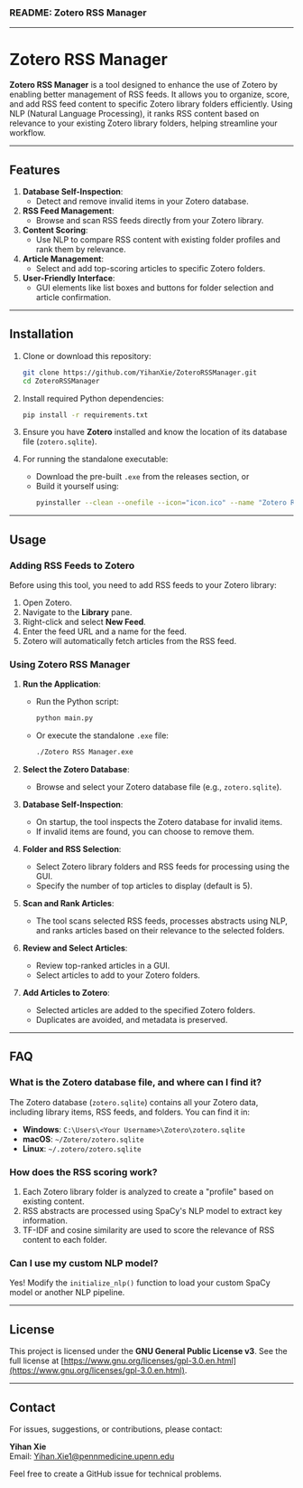 ### README: Zotero RSS Manager

---

# Zotero RSS Manager

**Zotero RSS Manager** is a tool designed to enhance the use of Zotero by enabling better management of RSS feeds. It allows you to organize, score, and add RSS feed content to specific Zotero library folders efficiently. Using NLP (Natural Language Processing), it ranks RSS content based on relevance to your existing Zotero library folders, helping streamline your workflow.

---

## Features

1. **Database Self-Inspection**:
   - Detect and remove invalid items in your Zotero database.
2. **RSS Feed Management**:
   - Browse and scan RSS feeds directly from your Zotero library.
3. **Content Scoring**:
   - Use NLP to compare RSS content with existing folder profiles and rank them by relevance.
4. **Article Management**:
   - Select and add top-scoring articles to specific Zotero folders.
5. **User-Friendly Interface**:
   - GUI elements like list boxes and buttons for folder selection and article confirmation.

---

## Installation

1. Clone or download this repository:
   ```bash
   git clone https://github.com/YihanXie/ZoteroRSSManager.git
   cd ZoteroRSSManager
   ```

2. Install required Python dependencies:
   ```bash
   pip install -r requirements.txt
   ```

3. Ensure you have **Zotero** installed and know the location of its database file (`zotero.sqlite`).

4. For running the standalone executable:
   - Download the pre-built `.exe` from the releases section, or
   - Build it yourself using:
     ```bash
     pyinstaller --clean --onefile --icon="icon.ico" --name "Zotero RSS Manager" --hidden-import dotenv --hidden-import email_validator --hidden-import importlib_resources.trees --hidden-import MySQLdb --hidden-import notebook.services.shutdown --hidden-import mx.DateTime --exclude-module egenix-mx-base --exclude-module pydantic.experimental --runtime-hook=mock_imports.py main.py
     ```

---

## Usage

### Adding RSS Feeds to Zotero

Before using this tool, you need to add RSS feeds to your Zotero library:
1. Open Zotero.
2. Navigate to the **Library** pane.
3. Right-click and select **New Feed**.
4. Enter the feed URL and a name for the feed.
5. Zotero will automatically fetch articles from the RSS feed.

### Using Zotero RSS Manager

1. **Run the Application**:
   - Run the Python script:
     ```bash
     python main.py
     ```
   - Or execute the standalone `.exe` file:
     ```bash
     ./Zotero RSS Manager.exe
     ```

2. **Select the Zotero Database**:
   - Browse and select your Zotero database file (e.g., `zotero.sqlite`).

3. **Database Self-Inspection**:
   - On startup, the tool inspects the Zotero database for invalid items.
   - If invalid items are found, you can choose to remove them.

4. **Folder and RSS Selection**:
   - Select Zotero library folders and RSS feeds for processing using the GUI.
   - Specify the number of top articles to display (default is 5).

5. **Scan and Rank Articles**:
   - The tool scans selected RSS feeds, processes abstracts using NLP, and ranks articles based on their relevance to the selected folders.

6. **Review and Select Articles**:
   - Review top-ranked articles in a GUI.
   - Select articles to add to your Zotero folders.

7. **Add Articles to Zotero**:
   - Selected articles are added to the specified Zotero folders.
   - Duplicates are avoided, and metadata is preserved.

---

## FAQ

### What is the Zotero database file, and where can I find it?

The Zotero database (`zotero.sqlite`) contains all your Zotero data, including library items, RSS feeds, and folders. You can find it in:
- **Windows**: `C:\Users\<Your Username>\Zotero\zotero.sqlite`
- **macOS**: `~/Zotero/zotero.sqlite`
- **Linux**: `~/.zotero/zotero.sqlite`

### How does the RSS scoring work?

1. Each Zotero library folder is analyzed to create a "profile" based on existing content.
2. RSS abstracts are processed using SpaCy's NLP model to extract key information.
3. TF-IDF and cosine similarity are used to score the relevance of RSS content to each folder.

### Can I use my custom NLP model?

Yes! Modify the `initialize_nlp()` function to load your custom SpaCy model or another NLP pipeline.

---

## License

This project is licensed under the **GNU General Public License v3**. See the full license at [https://www.gnu.org/licenses/gpl-3.0.en.html](https://www.gnu.org/licenses/gpl-3.0.en.html).

---

## Contact

For issues, suggestions, or contributions, please contact:

**Yihan Xie**  
Email: [Yihan.Xie1@pennmedicine.upenn.edu](mailto:Yihan.Xie1@pennmedicine.upenn.edu)

Feel free to create a GitHub issue for technical problems.
